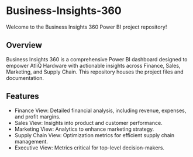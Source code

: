 # Business-Insights-360
Welcome to the Business Insights 360 Power BI project repository! 

## Overview
Business Insights 360 is a comprehensive Power BI dashboard designed to empower AtliQ Hardware with actionable insights across Finance, Sales, Marketing, and Supply Chain. This repository houses the project files and documentation.

## Features
- Finance View: Detailed financial analysis, including revenue, expenses, and profit margins.
- Sales View: Insights into product and customer performance.
- Marketing View: Analytics to enhance marketing strategy.
- Supply Chain View: Optimization metrics for efficient supply chain management.
- Executive View: Metrics critical for top-level decision-makers.

